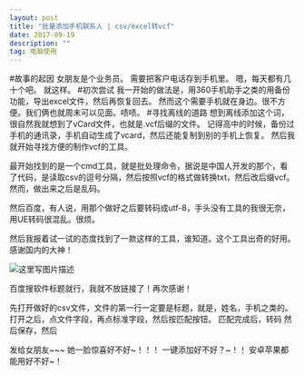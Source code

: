 ```yaml
---
layout: post
title: "批量添加手机联系人 | csv/excel转vcf"
date: 2017-09-19 
description: ""
tag: 电脑使用 
---  
```


#故事的起因
女朋友是个业务员。
需要把客户电话存到手机里。
嗯，每天都有几十个吧。
就这样。
#初次尝试
我一开始的做法是，用360手机助手之类的用备份功能，导出excel文件，然后再恢复回去。
然而这个需要手机就在身边。很不方便。我们俩也就周末可以见面。啧啧。
#寻找离线的道路
想到离线添加这个词，很自然我就想到了vCard文件，也就是.vcf后缀的文件。
记得高中的时候，备份过手机的通讯录，手机自动生成了vcard，然后还能复制到别的手机上恢复。
然后我就开始寻找方便的制作vcf的工具。

最开始找到的是一个cmd工具，就是批处理命令，据说是中国人开发的那个，看了代码，是读取csv的逗号分隔，然后按照vcf的格式做转换txt，然后改后缀vcf。
然而，做出来之后是乱码。

然后百度，有人说，用那个做好之后要转码成utf-8，手头没有工具的我很无奈，用UE转码很混乱。很烦。

然后我报着试一试的态度找到了一款这样的工具，谁知道。这个工具出奇的好用。感谢国内的大神！

![这里写图片描述](http://img.blog.csdn.net/20170805095839659?watermark/2/text/aHR0cDovL2Jsb2cuY3Nkbi5uZXQvd2FuZ3FpYW55aWx5bm4=/font/5a6L5L2T/fontsize/400/fill/I0JBQkFCMA==/dissolve/70/gravity/SouthEast)

百度搜软件标题就行，我就不放链接了！再次感谢！

先打开做好的csv文件，文件的第一行一定要是标题，就是，姓名，手机之类的。
打开之后，点文件字段，再点标准字段，然后按匹配按钮。
匹配完成后，转码
然后保存，然后

发给女朋友~~~
她一脸惊喜好不好~！！！
一键添加好不好？~！！
安卓苹果都能用好不好~！